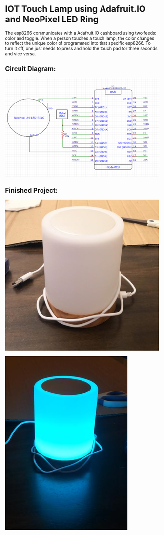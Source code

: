 # IOT Touch Lamp using Adafruit.IO and NeoPixel LED Ring
The esp8266 communicates with a Adafruit.IO dashboard using two feeds: color and toggle. When a person touches a touch lamp, the color changes to reflect the unique color of programmed into that specific esp8266. To turn it off, one just needs to press and hold the touch pad for three seconds and vice versa. 

## Circuit Diagram:  

![image](https://github.com/wuben2602/ESP8266TouchLamp/blob/main/Circuit%20Diagram.png)

## Finished Project:  

![image](https://github.com/wuben2602/ESP8266TouchLamp/blob/main/Lamp_off.png)  

![image](https://github.com/wuben2602/ESP8266TouchLamp/blob/main/Lamp_on.png)
